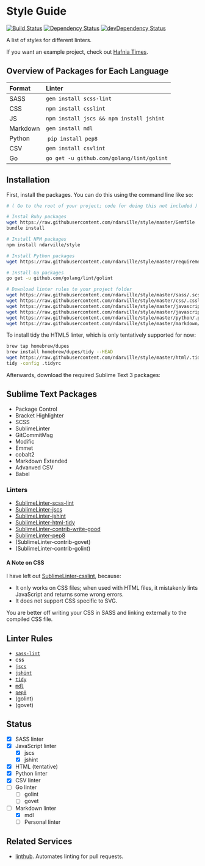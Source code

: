 Style Guide
===========
[![Build Status](https://travis-ci.org/ndarville/style.svg)](https://travis-ci.org/ndarville/style) [![Dependency Status](https://gemnasium.com/ndarville/style.svg)](https://gemnasium.com/ndarville/style) [![devDependency Status](https://david-dm.org/ndarville/style/dev-status.svg)](https://david-dm.org/ndarville/style#info=devDependencies)

A list of styles for different linters.

If you want an example project, check out [Hafnia Times][].

Overview of Packages for Each Language
--------------------------------------
 Format   | Linter
:---------|:-----------------------------------------
 SASS     | `gem install scss-lint`
 CSS      | `npm install csslint`
 JS       | `npm install jscs && npm install jshint`
 Markdown | `gem install mdl`
 Python   | `pip install pep8`
 CSV      | `gem install csvlint`
 Go       | `go get -u github.com/golang/lint/golint`

Installation
------------
First, install the packages. You can do this using the command line like so:

```sh
# ( Go to the root of your project; code for doing this not included )

# Instal Ruby packages
wget https://raw.githubusercontent.com/ndarville/style/master/Gemfile
bundle install

# Install NPM packages
npm install ndarville/style

# Install Python packages
wget https://raw.githubusercontent.com/ndarville/style/master/requirements.txt

# Install Go packages
go get -u github.com/golang/lint/golint

# Download linter rules to your project folder
wget https://raw.githubusercontent.com/ndarville/style/master/sass/.scss-lint.yml
wget https://raw.githubusercontent.com/ndarville/style/master/css/.csslintrc
wget https://raw.githubusercontent.com/ndarville/style/master/javascript/.jscsrc
wget https://raw.githubusercontent.com/ndarville/style/master/javascript/.jshintrc
wget https://raw.githubusercontent.com/ndarville/style/master/python/.pep8
wget https://raw.githubusercontent.com/ndarville/style/master/markdown/.mdlrc
```

To install tidy  the HTML5 linter, which is only tentatively supported for now:

```sh
brew tap homebrew/dupes
brew install homebrew/dupes/tidy --HEAD
wget https://raw.githubusercontent.com/ndarville/style/master/html/.tidyrc
tidy -config .tidyrc
```

Afterwards, download the required Sublime Text 3 packages:

Sublime Text Packages
---------------------
* Package Control
* Bracket Highlighter
* SCSS
* SublimeLinter
* GitCommitMsg
* Modific
* Emmet
* cobalt2
* Markdown Extended
* Advanved CSV
* Babel

### Linters ###

* [SublimeLinter-scss-lint](https://github.com/attenzione/SublimeLinter-scss-lint)
* [SublimeLinter-jscs](https://github.com/SublimeLinter/SublimeLinter-jscs)
* [SublimeLinter-jshint](https://github.com/SublimeLinter/SublimeLinter-jshint)
* [SublimeLinter-html-tidy](https://github.com/SublimeLinter/SublimeLinter-html-tidy)
* [SublimeLinter-contrib-write-good](https://github.com/ckaznocha/SublimeLinter-contrib-write-good/)
* [SublimeLinter-pep8](https://github.com/SublimeLinter/SublimeLinter-pep8)
* (SublimeLinter-contrib-govet)
* (SublimeLinter-contrib-golint)

#### A Note on CSS ####

I have left out [SublimeLinter-csslint](https://github.com/SublimeLinter/SublimeLinter-csslint), because:

* It only works on CSS files; when used with HTML files, it mistakenly lints JavaScript and returns some wrong errors.
* It does not support CSS specific to SVG.

You are better off writing your CSS in SASS and linking externally to the compiled CSS file.

Linter Rules
------------
* [`sass-lint`](https://github.com/causes/scss-lint/blob/master/lib/scss_lint/linter/README.md)
* css
* [`jscs`](http://jscs.info/rules)
* [`jshint`](http://jshint.com/docs/options)
* [`tidy`](http://www.html-tidy.org/quickref)
* [`mdl`](https://github.com/mivok/markdownlint/blob/master/docs/RULES.md)
* [`pep8`](https://www.python.org/dev/peps/)
* (golint)
* (govet)

Status
------
- [x] SASS linter
- [x] JavaScript linter
    - [x] jscs
    - [x] jshint
- [x] HTML (tentative)
- [x] Python linter
- [x] CSV linter
- [ ] Go linter
    - [ ] golint
    - [ ] govet
- [ ] Markdown linter
    - [x] mdl
    - [ ] Personal linter

Related Services
----------------
- [linthub](https://linthub.io). Automates linting for pull requests.


[Hafnia Times]: https://github.com/ndarville/style

